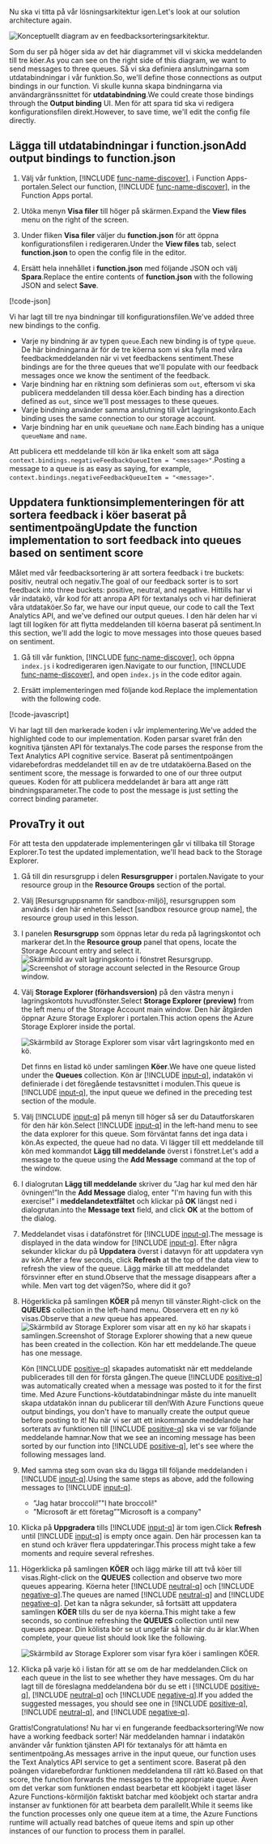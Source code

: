 <span data-ttu-id="3b0a3-101">Nu ska vi titta på vår lösningsarkitektur igen.</span><span class="sxs-lookup"><span data-stu-id="3b0a3-101">Let's look at our solution architecture again.</span></span>

![Konceptuellt diagram av en feedbacksorteringsarkitektur.](../media/proposed-solution.PNG)

<span data-ttu-id="3b0a3-103">Som du ser på höger sida av det här diagrammet vill vi skicka meddelanden till tre köer.</span><span class="sxs-lookup"><span data-stu-id="3b0a3-103">As you can see on the right side of this diagram, we want to send messages to three queues.</span></span> <span data-ttu-id="3b0a3-104">Så vi ska definiera anslutningarna som utdatabindningar i vår funktion.</span><span class="sxs-lookup"><span data-stu-id="3b0a3-104">So, we'll define those connections as output bindings in our function.</span></span> <span data-ttu-id="3b0a3-105">Vi skulle kunna skapa bindningarna via användargränssnittet för **utdatabindning**.</span><span class="sxs-lookup"><span data-stu-id="3b0a3-105">We could create those bindings through the **Output binding** UI.</span></span> <span data-ttu-id="3b0a3-106">Men för att spara tid ska vi redigera konfigurationsfilen direkt.</span><span class="sxs-lookup"><span data-stu-id="3b0a3-106">However, to save time, we'll edit the config file directly.</span></span>

## <a name="add-output-bindings-to-functionjson"></a><span data-ttu-id="3b0a3-107">Lägga till utdatabindningar i function.json</span><span class="sxs-lookup"><span data-stu-id="3b0a3-107">Add output bindings to function.json</span></span>

1. <span data-ttu-id="3b0a3-108">Välj vår funktion, [!INCLUDE [func-name-discover](./func-name-discover.md)], i Function Apps-portalen.</span><span class="sxs-lookup"><span data-stu-id="3b0a3-108">Select our function, [!INCLUDE [func-name-discover](./func-name-discover.md)], in the Function Apps portal.</span></span>

1. <span data-ttu-id="3b0a3-109">Utöka menyn **Visa filer** till höger på skärmen.</span><span class="sxs-lookup"><span data-stu-id="3b0a3-109">Expand the **View files** menu on the right of the screen.</span></span>

1. <span data-ttu-id="3b0a3-110">Under fliken **Visa filer** väljer du **function.json** för att öppna konfigurationsfilen i redigeraren.</span><span class="sxs-lookup"><span data-stu-id="3b0a3-110">Under the **View files** tab, select **function.json** to open the config file in the editor.</span></span>

1. <span data-ttu-id="3b0a3-111">Ersätt hela innehållet i **function.json** med följande JSON och välj **Spara**.</span><span class="sxs-lookup"><span data-stu-id="3b0a3-111">Replace the entire contents of **function.json** with the following JSON and select **Save**.</span></span>

[!code-json[](../code/function.json)]

<span data-ttu-id="3b0a3-112">Vi har lagt till tre nya bindningar till konfigurationsfilen.</span><span class="sxs-lookup"><span data-stu-id="3b0a3-112">We've added three new bindings to the config.</span></span>

- <span data-ttu-id="3b0a3-113">Varje ny bindning är av typen `queue`.</span><span class="sxs-lookup"><span data-stu-id="3b0a3-113">Each new binding is of type `queue`.</span></span> <span data-ttu-id="3b0a3-114">De här bindningarna är för de tre köerna som vi ska fylla med våra feedbackmeddelanden när vi vet feedbackens sentiment.</span><span class="sxs-lookup"><span data-stu-id="3b0a3-114">These bindings are for the three queues that we'll populate with our feedback messages once we know the sentiment of the feedback.</span></span>
- <span data-ttu-id="3b0a3-115">Varje bindning har en riktning som definieras som `out`, eftersom vi ska publicera meddelanden till dessa köer.</span><span class="sxs-lookup"><span data-stu-id="3b0a3-115">Each binding has a direction defined as `out`, since we'll post messages to these queues.</span></span>
- <span data-ttu-id="3b0a3-116">Varje bindning använder samma anslutning till vårt lagringskonto.</span><span class="sxs-lookup"><span data-stu-id="3b0a3-116">Each binding uses the same connection to our storage account.</span></span>
- <span data-ttu-id="3b0a3-117">Varje bindning har en unik `queueName` och `name`.</span><span class="sxs-lookup"><span data-stu-id="3b0a3-117">Each binding has a unique `queueName` and `name`.</span></span>

<span data-ttu-id="3b0a3-118">Att publicera ett meddelande till kön är lika enkelt som att säga `context.bindings.negativeFeedbackQueueItem = "<message>"`.</span><span class="sxs-lookup"><span data-stu-id="3b0a3-118">Posting a message to a queue is as easy as saying, for example,  `context.bindings.negativeFeedbackQueueItem = "<message>"`.</span></span>

## <a name="update-the-function-implementation-to-sort-feedback-into-queues-based-on-sentiment-score"></a><span data-ttu-id="3b0a3-119">Uppdatera funktionsimplementeringen för att sortera feedback i köer baserat på sentimentpoäng</span><span class="sxs-lookup"><span data-stu-id="3b0a3-119">Update the function implementation to sort feedback into queues based on sentiment score</span></span>

<span data-ttu-id="3b0a3-120">Målet med vår feedbacksortering är att sortera feedback i tre buckets: positiv, neutral och negativ.</span><span class="sxs-lookup"><span data-stu-id="3b0a3-120">The goal of our feedback sorter is to sort feedback into three buckets: positive, neutral, and negative.</span></span> <span data-ttu-id="3b0a3-121">Hittills har vi vår indatakö, vår kod för att anropa API för textanalys och vi har definierat våra utdataköer.</span><span class="sxs-lookup"><span data-stu-id="3b0a3-121">So far, we have our input queue, our code to call the Text Analytics API, and we've defined our output queues.</span></span> <span data-ttu-id="3b0a3-122">I den här delen har vi lagt till logiken för att flytta meddelanden till köerna baserat på sentiment.</span><span class="sxs-lookup"><span data-stu-id="3b0a3-122">In this section, we'll add the logic to move messages into those queues based on sentiment.</span></span>

1. <span data-ttu-id="3b0a3-123">Gå till vår funktion, [!INCLUDE [func-name-discover](./func-name-discover.md)], och öppna `index.js` i kodredigeraren igen.</span><span class="sxs-lookup"><span data-stu-id="3b0a3-123">Navigate to our function, [!INCLUDE [func-name-discover](./func-name-discover.md)], and open `index.js` in the code editor again.</span></span>

1. <span data-ttu-id="3b0a3-124">Ersätt implementeringen med följande kod.</span><span class="sxs-lookup"><span data-stu-id="3b0a3-124">Replace the implementation with the following code.</span></span>

[!code-javascript[](../code/discover-sentiment+sort.js?highlight=26-48)]

<span data-ttu-id="3b0a3-125">Vi har lagt till den markerade koden i vår implementering.</span><span class="sxs-lookup"><span data-stu-id="3b0a3-125">We've added the highlighted code to our implementation.</span></span> <span data-ttu-id="3b0a3-126">Koden parsar svaret från den kognitiva tjänsten API för textanalys.</span><span class="sxs-lookup"><span data-stu-id="3b0a3-126">The code parses the response from the Text Analytics API cognitive service.</span></span> <span data-ttu-id="3b0a3-127">Baserat på sentimentpoängen vidarebefordras meddelandet till en av de tre utdataköerna.</span><span class="sxs-lookup"><span data-stu-id="3b0a3-127">Based on the sentiment score, the message is forwarded to one of our three output queues.</span></span> <span data-ttu-id="3b0a3-128">Koden för att publicera meddelandet är bara att ange rätt bindningsparameter.</span><span class="sxs-lookup"><span data-stu-id="3b0a3-128">The code to post the message is just setting the correct binding parameter.</span></span>

## <a name="try-it-out"></a><span data-ttu-id="3b0a3-129">Prova</span><span class="sxs-lookup"><span data-stu-id="3b0a3-129">Try it out</span></span>

<span data-ttu-id="3b0a3-130">För att testa den uppdaterade implementeringen går vi tillbaka till Storage Explorer.</span><span class="sxs-lookup"><span data-stu-id="3b0a3-130">To test the updated implementation, we'll head back to the Storage Explorer.</span></span>

1. <span data-ttu-id="3b0a3-131">Gå till din resursgrupp i delen **Resursgrupper** i portalen.</span><span class="sxs-lookup"><span data-stu-id="3b0a3-131">Navigate to your resource group in the **Resource Groups** section of the portal.</span></span>

1. <span data-ttu-id="3b0a3-132">Välj <rgn>[Resursgruppsnamn för sandbox-miljö]</rgn>, resursgruppen som används i den här enheten.</span><span class="sxs-lookup"><span data-stu-id="3b0a3-132">Select <rgn>[sandbox resource group name]</rgn>, the resource group used in this lesson.</span></span>

1. <span data-ttu-id="3b0a3-133">I panelen **Resursgrupp** som öppnas letar du reda på lagringskontot och markerar det.</span><span class="sxs-lookup"><span data-stu-id="3b0a3-133">In the **Resource group** panel that opens, locate the Storage Account entry and select it.</span></span>
    <span data-ttu-id="3b0a3-134">![Skärmbild av valt lagringskonto i fönstret Resursgrupp.](../media/select-storage-account.png)</span><span class="sxs-lookup"><span data-stu-id="3b0a3-134">![Screenshot of storage account selected in the Resource Group window.](../media/select-storage-account.png)</span></span>

1. <span data-ttu-id="3b0a3-135">Välj **Storage Explorer (förhandsversion)** på den västra menyn i lagringskontots huvudfönster.</span><span class="sxs-lookup"><span data-stu-id="3b0a3-135">Select **Storage Explorer (preview)** from the left menu of the Storage Account main window.</span></span> <span data-ttu-id="3b0a3-136">Den här åtgärden öppnar Azure Storage Explorer i portalen.</span><span class="sxs-lookup"><span data-stu-id="3b0a3-136">This action opens the Azure Storage Explorer inside the portal.</span></span>

    ![Skärmbild av Storage Explorer som visar vårt lagringskonto med en kö.](../media/storage-explorer-menu-inputq.png)

    <span data-ttu-id="3b0a3-138">Det finns en listad kö under samlingen **Köer**.</span><span class="sxs-lookup"><span data-stu-id="3b0a3-138">We have one queue listed under the **Queues** collection.</span></span> <span data-ttu-id="3b0a3-139">Kön är [!INCLUDE [input-q](./q-name-input.md)], indatakön vi definierade i det föregående testavsnittet i modulen.</span><span class="sxs-lookup"><span data-stu-id="3b0a3-139">This queue is [!INCLUDE [input-q](./q-name-input.md)], the input queue we defined in the preceding test section of the module.</span></span>        

1. <span data-ttu-id="3b0a3-140">Välj [!INCLUDE [input-q](./q-name-input.md)] på menyn till höger så ser du Datautforskaren för den här kön.</span><span class="sxs-lookup"><span data-stu-id="3b0a3-140">Select [!INCLUDE [input-q](./q-name-input.md)] in the left-hand menu to see the data explorer for this queue.</span></span> <span data-ttu-id="3b0a3-141">Som förväntat fanns det inga data i kön.</span><span class="sxs-lookup"><span data-stu-id="3b0a3-141">As expected, the queue had no data.</span></span> <span data-ttu-id="3b0a3-142">Vi lägger till ett meddelande till kön med kommandot **Lägg till meddelande** överst i fönstret.</span><span class="sxs-lookup"><span data-stu-id="3b0a3-142">Let's add a message to the queue using the **Add Message** command at the top of the window.</span></span>

1. <span data-ttu-id="3b0a3-143">I dialogrutan **Lägg till meddelande** skriver du ”Jag har kul med den här övningen!”</span><span class="sxs-lookup"><span data-stu-id="3b0a3-143">In the **Add Message** dialog, enter "I'm having fun with this exercise!"</span></span> <span data-ttu-id="3b0a3-144">i **meddelandetextfältet** och klickar på **OK** längst ned i dialogrutan.</span><span class="sxs-lookup"><span data-stu-id="3b0a3-144">into the **Message text** field, and click **OK** at the bottom of the dialog.</span></span>

1. <span data-ttu-id="3b0a3-145">Meddelandet visas i datafönstret för [!INCLUDE [input-q](./q-name-input.md)].</span><span class="sxs-lookup"><span data-stu-id="3b0a3-145">The message is displayed in the data window for [!INCLUDE [input-q](./q-name-input.md)].</span></span> <span data-ttu-id="3b0a3-146">Efter några sekunder klickar du på **Uppdatera** överst i datavyn för att uppdatera vyn av kön.</span><span class="sxs-lookup"><span data-stu-id="3b0a3-146">After a few seconds, click **Refresh** at the top of the data view to refresh the view of the queue.</span></span> <span data-ttu-id="3b0a3-147">Lägg märke till att meddelandet försvinner efter en stund.</span><span class="sxs-lookup"><span data-stu-id="3b0a3-147">Observe that the message disappears after a while.</span></span> <span data-ttu-id="3b0a3-148">Men vart tog det vägen?</span><span class="sxs-lookup"><span data-stu-id="3b0a3-148">So, where did it go?</span></span>

1. <span data-ttu-id="3b0a3-149">Högerklicka på samlingen **KÖER** på menyn till vänster.</span><span class="sxs-lookup"><span data-stu-id="3b0a3-149">Right-click on the **QUEUES** collection in the left-hand menu.</span></span> <span data-ttu-id="3b0a3-150">Observera ett en *ny* kö visas.</span><span class="sxs-lookup"><span data-stu-id="3b0a3-150">Observe that a *new* queue has appeared.</span></span>
    <span data-ttu-id="3b0a3-151">![Skärmbild av Storage Explorer som visar att en ny kö har skapats i samlingen.</span><span class="sxs-lookup"><span data-stu-id="3b0a3-151">![Screenshot of Storage Explorer showing that a new queue has been created in the collection.</span></span> <span data-ttu-id="3b0a3-152">Kön har ett meddelande.](../media/sa-new-output-q.png)</span><span class="sxs-lookup"><span data-stu-id="3b0a3-152">The queue has one message.](../media/sa-new-output-q.png)</span></span>

    <span data-ttu-id="3b0a3-153">Kön [!INCLUDE [positive-q](./q-name-positive.md)] skapades automatiskt när ett meddelande publicerades till den för första gången.</span><span class="sxs-lookup"><span data-stu-id="3b0a3-153">The queue [!INCLUDE [positive-q](./q-name-positive.md)] was automatically created when a message was posted to it for the first time.</span></span> <span data-ttu-id="3b0a3-154">Med Azure Functions-köutdatabindningar måste du inte manuellt skapa utdatakön innan du publicerar till den!</span><span class="sxs-lookup"><span data-stu-id="3b0a3-154">With Azure Functions queue output bindings, you don't have to manually create the output queue before posting to it!</span></span> <span data-ttu-id="3b0a3-155">Nu när vi ser att ett inkommande meddelande har sorterats av funktionen till [!INCLUDE [positive-q](./q-name-positive.md)] ska vi se var följande meddelande hamnar.</span><span class="sxs-lookup"><span data-stu-id="3b0a3-155">Now that we see an incoming message has been sorted by our function into [!INCLUDE [positive-q](./q-name-positive.md)], let's see where the following messages land.</span></span>    

1. <span data-ttu-id="3b0a3-156">Med samma steg som ovan ska du lägga till följande meddelanden i [!INCLUDE [input-q](./q-name-input.md)].</span><span class="sxs-lookup"><span data-stu-id="3b0a3-156">Using the same steps as above, add the following messages to [!INCLUDE [input-q](./q-name-input.md)].</span></span>

    - <span data-ttu-id="3b0a3-157">”Jag hatar broccoli!”</span><span class="sxs-lookup"><span data-stu-id="3b0a3-157">"I hate broccoli!"</span></span>
    - <span data-ttu-id="3b0a3-158">”Microsoft är ett företag”</span><span class="sxs-lookup"><span data-stu-id="3b0a3-158">"Microsoft is a company"</span></span>

1. <span data-ttu-id="3b0a3-159">Klicka på **Uppgradera** tills [!INCLUDE [input-q](./q-name-input.md)] är tom igen.</span><span class="sxs-lookup"><span data-stu-id="3b0a3-159">Click **Refresh** until [!INCLUDE [input-q](./q-name-input.md)] is empty once again.</span></span> <span data-ttu-id="3b0a3-160">Den här processen kan ta en stund och kräver flera uppdateringar.</span><span class="sxs-lookup"><span data-stu-id="3b0a3-160">This process might take a few moments and require several refreshes.</span></span>

1. <span data-ttu-id="3b0a3-161">Högerklicka på samlingen **KÖER** och lägg märke till att två köer till visas.</span><span class="sxs-lookup"><span data-stu-id="3b0a3-161">Right-click on the **QUEUES** collection and observe two more queues appearing.</span></span> <span data-ttu-id="3b0a3-162">Köerna heter [!INCLUDE [neutral-q](./q-name-neutral.md)] och [!INCLUDE [negative-q](./q-name-negative.md)].</span><span class="sxs-lookup"><span data-stu-id="3b0a3-162">The queues are named [!INCLUDE [neutral-q](./q-name-neutral.md)] and [!INCLUDE [negative-q](./q-name-negative.md)].</span></span> <span data-ttu-id="3b0a3-163">Det kan ta några sekunder, så fortsätt att uppdatera samlingen **KÖER** tills du ser de nya köerna.</span><span class="sxs-lookup"><span data-stu-id="3b0a3-163">This might take a few seconds, so continue refreshing the **QUEUES** collection until new queues appear.</span></span> <span data-ttu-id="3b0a3-164">Din kölista bör se ut ungefär så här när du är klar.</span><span class="sxs-lookup"><span data-stu-id="3b0a3-164">When complete, your queue list should look like the following.</span></span>

    ![Skärmbild av Storage Explorer som visar fyra köer i samlingen KÖER.](../media/sa-final-q-list.png)

1. <span data-ttu-id="3b0a3-166">Klicka på varje kö i listan för att se om de har meddelanden.</span><span class="sxs-lookup"><span data-stu-id="3b0a3-166">Click on each queue in the list to see whether they have messages.</span></span> <span data-ttu-id="3b0a3-167">Om du har lagt till de föreslagna meddelandena bör du se ett i [!INCLUDE [positive-q](./q-name-positive.md)], [!INCLUDE [neutral-q](./q-name-neutral.md)] och [!INCLUDE [negative-q](./q-name-negative.md)].</span><span class="sxs-lookup"><span data-stu-id="3b0a3-167">If you added the suggested messages, you should see one in [!INCLUDE [positive-q](./q-name-positive.md)], [!INCLUDE [neutral-q](./q-name-neutral.md)], and [!INCLUDE [negative-q](./q-name-negative.md)].</span></span>

<span data-ttu-id="3b0a3-168">Grattis!</span><span class="sxs-lookup"><span data-stu-id="3b0a3-168">Congratulations!</span></span> <span data-ttu-id="3b0a3-169">Nu har vi en fungerande feedbacksortering!</span><span class="sxs-lookup"><span data-stu-id="3b0a3-169">We now have a working feedback sorter!</span></span> <span data-ttu-id="3b0a3-170">När meddelanden hamnar i indatakön använder vår funktion tjänsten API för textanalys för att hämta en sentimentpoäng.</span><span class="sxs-lookup"><span data-stu-id="3b0a3-170">As messages arrive in the input queue, our function uses the Text Analytics API service to get a sentiment score.</span></span> <span data-ttu-id="3b0a3-171">Baserat på den poängen vidarebefordrar funktionen meddelandena till rätt kö.</span><span class="sxs-lookup"><span data-stu-id="3b0a3-171">Based on that score, the function forwards the messages to the appropriate queue.</span></span> <span data-ttu-id="3b0a3-172">Även om det verkar som funktionen endast bearbetar ett köobjekt i taget läser Azure Functions-körmiljön faktiskt batchar med köobjekt och startar andra instanser av funktionen för att bearbeta dem parallellt.</span><span class="sxs-lookup"><span data-stu-id="3b0a3-172">While it seems like the function processes only one queue item at a time, the Azure Functions runtime will actually read batches of queue items and spin up other instances of our function to process them in parallel.</span></span>